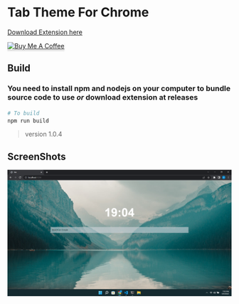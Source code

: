 # Tab Theme For Chrome

<a href="https://github.com/happer64bit/CleanTab/releases/tag/v1.0.3">Download Extension here</a>

<a href="https://www.buymeacoffee.com/happer64bit" target="_blank"><img src="https://www.buymeacoffee.com/assets/img/custom_images/orange_img.png" alt="Buy Me A Coffee" style="height: 41px !important;width: 174px !important;box-shadow: 0px 3px 2px 0px rgba(190, 190, 190, 0.5) !important;-webkit-box-shadow: 0px 3px 2px 0px rgba(190, 190, 190, 0.5) !important;" ></a>

## Build
### You need to install npm and nodejs on your computer to bundle source code to use *or* download extension at releases
```bash
# To build
npm run build
```

> version 1.0.4

## ScreenShots

<img src="screenshots/screenshot.png">
